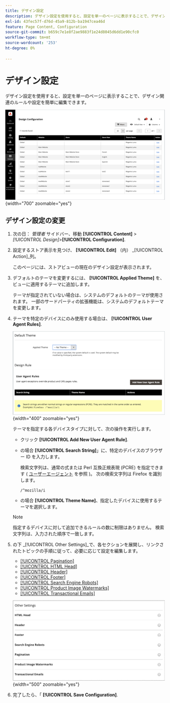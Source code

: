 ```yaml
---
title: デザイン設定
description: デザイン設定を使用すると、設定を単一のページに表示することで、デザイン関連のルールや設定を簡単に編集できます。
exl-id: 43fec57f-d76d-45a9-812b-ba1947cea46d
feature: Page Content, Configuration
source-git-commit: b659c7e1e8f2ae9883f1e24d8045d6dd1e90cfc0
workflow-type: tm+mt
source-wordcount: '253'
ht-degree: 0%

---
```


# デザイン設定

デザイン設定を使用すると、設定を単一のページに表示することで、デザイン関連のルールや設定を簡単に編集できます。

![デザイン設定ページ](./assets/configuration.png){width="700" zoomable="yes"}

## デザイン設定の変更

1. 次の日： _管理者_ サイドバー、移動 **[!UICONTROL Content]** > _[!UICONTROL Design]_>**[!UICONTROL Configuration]**.

1. 設定するストア表示を見つけ、 **[!UICONTROL Edit]** （内） _[!UICONTROL Action]_列。

   このページには、ストアビューの現在のデザイン設定が表示されます。

1. デフォルトのテーマを変更するには、 **[!UICONTROL Applied Theme]** を、ビューに適用するテーマに追加します。

   テーマが指定されていない場合は、システムのデフォルトのテーマが使用されます。 一部のサードパーティの拡張機能は、システムのデフォルトテーマを変更します。

1. テーマを特定のデバイスにのみ使用する場合は、 **[!UICONTROL User Agent Rules]**.

   ![ユーザーエージェントルール](./assets/configuration-user-agent-rules.png){width="400" zoomable="yes"}

   テーマを指定する各デバイスタイプに対して、次の操作を実行します。

   - クリック **[!UICONTROL Add New User Agent Rule]**.

   - の場合 **[!UICONTROL Search String]**」に、特定のデバイスのブラウザー ID を入力します。

     検索文字列は、通常の式または Perl 互換正規表現 (PCRE) を指定できます ( [ユーザーエージェント](https://en.wikipedia.org/wiki/User_agent) を参照 )。 次の検索文字列は Firefox を識別します。

         /^mozilla/i
     
   - の場合 **[!UICONTROL Theme Name]**、指定したデバイスに使用するテーマを選択します。

   >[!NOTE]
   >
   >指定するデバイスに対して追加できるルールの数に制限はありません。 検索文字列は、入力された順序で一致します。

1. の下 _[!UICONTROL Other Settings]_で、各セクションを展開し、リンクされたトピックの手順に従って、必要に応じて設定を編集します。

   - [[!UICONTROL Pagination]](../catalog/navigation-product-listings.md#pagination-controls)
   - [[!UICONTROL HTML Head]](page-setup.md#html-head)
   - [[!UICONTROL Header]](page-setup.md#header)
   - [[!UICONTROL Footer]](page-setup.md#footer)
   - [[!UICONTROL Search Engine Robots]](../merchandising-promotions/seo-overview.md#search-engine-robots)
   - [[!UICONTROL Product Image Watermarks]](../catalog/product-image.md#watermarks)
   - [[!UICONTROL Transactional Emails]](../systems/email-templates.md#configure-email-templates)

   ![デザインに影響を与えるその他の設定](./assets/configuration-other-settings.png){width="500" zoomable="yes"}

1. 完了したら、「 **[!UICONTROL Save Configuration]**.
